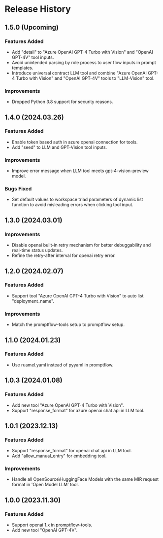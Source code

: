 # Release History

## 1.5.0 (Upcoming)

### Features Added
- Add "detail" to "Azure OpenAI GPT-4 Turbo with Vision" and "OpenAI GPT-4V" tool inputs.
- Avoid unintended parsing by role process to user flow inputs in prompt templates.
- Introduce universal contract LLM tool and combine "Azure OpenAI GPT-4 Turbo with Vision" and "OpenAI GPT-4V" tools to "LLM-Vision" tool.

### Improvements
- Dropped Python 3.8 support for security reasons.

## 1.4.0 (2024.03.26)

### Features Added
- Enable token based auth in azure openai connection for tools.
- Add "seed" to LLM and GPT-Vision tool inputs.

### Improvements
- Improve error message when LLM tool meets gpt-4-vision-preview model.

### Bugs Fixed
- Set default values to workspace triad parameters of dynamic list function to avoid misleading errors when clicking tool input.

## 1.3.0 (2024.03.01)

### Improvements
- Disable openai built-in retry mechanism for better debuggability and real-time status updates.
- Refine the retry-after interval for openai retry error.

## 1.2.0 (2024.02.07)

### Features Added
- Support tool "Azure OpenAI GPT-4 Turbo with Vision" to auto list "deployment_name".

### Improvements
- Match the promptflow-tools setup to promptflow setup.

## 1.1.0 (2024.01.23)

### Features Added
- Use ruamel.yaml instead of pyyaml in promptflow.

## 1.0.3 (2024.01.08)

### Features Added
- Add new tool "Azure OpenAI GPT-4 Turbo with Vision".
- Support "response_format" for azure openai chat api in LLM tool.

## 1.0.1 (2023.12.13)

### Features Added
- Support "response_format" for openai chat api in LLM tool.
- Add "allow_manual_entry" for embedding tool.

### Improvements
- Handle all OpenSource\HuggingFace Models with the same MIR request format in 'Open Model LLM' tool.

## 1.0.0 (2023.11.30)

### Features Added
- Support openai 1.x in promptflow-tools.
- Add new tool "OpenAI GPT-4V".

